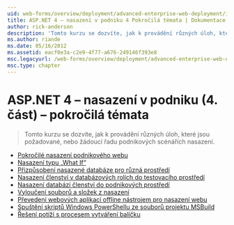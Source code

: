```yaml
---
uid: web-forms/overview/deployment/advanced-enterprise-web-deployment/index
title: ASP.NET 4 – nasazení v podniku 4 Pokročilá témata | Dokumentace Microsoftu
author: rick-anderson
description: 'Tomto kurzu se dozvíte, jak k provádění různých úloh, které jsou požadované, nebo žádoucí řadu podnikových scénářích nasazení.'
ms.author: riande
ms.date: 05/16/2012
ms.assetid: eacf0e3a-c2e9-4f77-a676-249146f393e8
msc.legacyurl: /web-forms/overview/deployment/advanced-enterprise-web-deployment
msc.type: chapter
---
```

<a name="aspnet-4---enterprise-deployment-series-4-advanced-topics"></a>ASP.NET 4 – nasazení v podniku (4. část) – pokročilá témata
====================
> Tomto kurzu se dozvíte, jak k provádění různých úloh, které jsou požadované, nebo žádoucí řadu podnikových scénářích nasazení.


- [Pokročilé nasazení podnikového webu](advanced-enterprise-web-deployment.md)
- [Nasazení typu „What If“](performing-a-what-if-deployment.md)
- [Přizpůsobení nasazené databáze pro různá prostředí](customizing-database-deployments-for-multiple-environments.md)
- [Nasazení členství v databázových rolích do testovacího prostředí](deploying-database-role-memberships-to-test-environments.md)
- [Nasazení databází členství do podnikových prostředí](deploying-membership-databases-to-enterprise-environments.md)
- [Vyloučení souborů a složek z nasazení](excluding-files-and-folders-from-deployment.md)
- [Převedení webových aplikací offline nástrojem pro nasazení webu](taking-web-applications-offline-with-web-deploy.md)
- [Spuštění skriptů Windows PowerShellu ze souborů projektu MSBuild](running-windows-powershell-scripts-from-msbuild-project-files.md)
- [Řešení potíží s procesem vytváření balíčku](troubleshooting-the-packaging-process.md)
